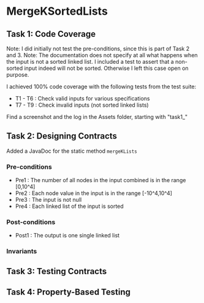 # MergeKSortedLists

## Task 1: Code Coverage
Note: I did initially not test the pre-conditions, since this is part of Task 2 and 3.
Note: The documentation does not specify at all what happens when the input is not a sorted linked list. I included a test to assert that a non-sorted input indeed will not be sorted. Otherwise I left this case open on purpose.

I achieved 100% code coverage with the following tests from the test suite:
- T1 - T6 : Check valid inputs for various specifications
- T7 - T9 : Check invalid inputs (not sorted linked lists)

Find a screenshot and the log in the Assets folder, starting with "task1_"

## Task 2: Designing Contracts
Added a JavaDoc for the static method `mergeKLists` 

### Pre-conditions

- Pre1 : The number of all nodes in the input combined is in the range [0,10^4]
- Pre2 : Each node value in the input is in the range [-10^4,10^4]
- Pre3 : The input is not null
- Pre4 : Each linked list of the input is sorted

### Post-conditions
- Post1 : The output is one single linked list

### Invariants



## Task 3: Testing Contracts

## Task 4: Property-Based Testing